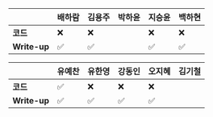 |              | 배하람             | 김용주             | 박하윤 | 지승윤 | 백하현 |
| ------------ | ------------------ | ------------------ | ------ | ------ | ------ |
| **코드**     | :x:                | :x:                |        | :x:|:x:|
| **Write-up** | :white_check_mark: | :white_check_mark: |        |:white_check_mark: |:white_check_mark:|

|              | 유예찬 | 유한영 | 강동인 | 오지혜 | 김기철 |
| ------------ | ------ | ------ | ------ | ------ | ------ |
| **코드**     |:white_check_mark:|:x:|   ❌     |   :x:      |        |
| **Write-up** |:white_check_mark:|:white_check_mark:|   ✅     |  :white_check_mark:      |        |
